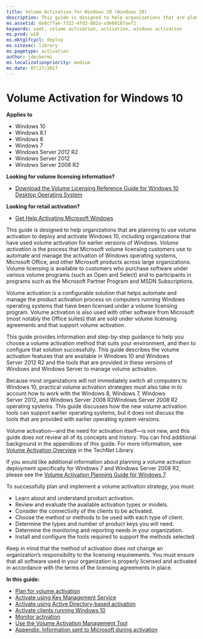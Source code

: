 ```yaml
---
title: Volume Activation for Windows 10 (Windows 10)
description: This guide is designed to help organizations that are planning to use volume activation to deploy and activate Windows 10, including organizations that have used volume activation for earlier versions of Windows.
ms.assetid: 6e8cffae-7322-4fd3-882a-cde68187aef2
keywords: vamt, volume activation, activation, windows activation
ms.prod: w10
ms.mktglfcycl: deploy
ms.sitesec: library
ms.pagetype: activation
author: jdeckerms
ms.localizationpriority: medium
ms.date: 07/27/2017
---
```


# Volume Activation for Windows 10

**Applies to**
-   Windows 10
-   Windows 8.1
-   Windows 8
-   Windows 7
-   Windows Server 2012 R2
-   Windows Server 2012
-   Windows Server 2008 R2

**Looking for volume licensing information?**
-   [Download the Volume Licensing Reference Guide for Windows 10 Desktop Operating System](https://go.microsoft.com/fwlink/p/?LinkId=620104)

**Looking for retail activation?**
-   [Get Help Activating Microsoft Windows](https://go.microsoft.com/fwlink/p/?LinkId=618644)

This guide is designed to help organizations that are planning to use volume activation to deploy and activate Windows 10, including organizations that have used volume activation for earlier versions of Windows.
*Volume activation* is the process that Microsoft volume licensing customers use to automate and manage the activation of Windows operating systems, Microsoft Office, and other Microsoft products across large organizations. Volume licensing is available to customers who purchase software under various volume programs (such as Open and Select) and to participants in programs such as the Microsoft Partner Program and MSDN Subscriptions.

Volume activation is a configurable solution that helps automate and manage the product activation process on computers running Windows operating systems that have been licensed under a volume licensing program. Volume activation is also used with other software from Microsoft (most notably the Office suites) that are sold under volume licensing agreements and that support volume activation.

This guide provides information and step-by-step guidance to help you choose a volume activation method that suits your environment, and then to configure that solution successfully. This guide describes the volume activation features that are available in Windows 10 and Windows Server 2012 R2 and the tools that are provided in these versions of Windows and Windows Server to manage volume activation.

Because most organizations will not immediately switch all computers to Windows 10, practical volume activation strategies must also take in to account how to work with the Windows 8, Windows 7, Windows Server 2012, and Windows Server 2008 R2Windows Server 2008 R2 operating systems. This guide 
discusses how the new volume activation tools can support earlier operating systems, but it does not discuss the tools that are provided with earlier operating system versions.

Volume activation—and the need for activation itself—is not new, and this guide does not review all of its concepts and history. You can find additional background in the appendices of this guide. For more information, see [Volume Activation Overview](https://go.microsoft.com/fwlink/p/?LinkId=618209) in the TechNet Library.

If you would like additional information about planning a volume activation deployment specifically for Windows 7 and Windows Server 2008 R2, please see the [Volume Activation Planning Guide for Windows 7](https://go.microsoft.com/fwlink/p/?LinkId=618210).

To successfully plan and implement a volume activation strategy, you must:
-   Learn about and understand product activation.
-   Review and evaluate the available activation types or models.
-   Consider the connectivity of the clients to be activated.
-   Choose the method or methods to be used with each type of client.
-   Determine the types and number of product keys you will need.
-   Determine the monitoring and reporting needs in your organization.
-   Install and configure the tools required to support the methods selected.

Keep in mind that the method of activation does not change an organization’s responsibility to the licensing requirements. You must ensure that all software used in your organization is properly licensed and activated in accordance with the terms of the licensing agreements in place.

**In this guide:**
-   [Plan for volume activation](plan-for-volume-activation-client.md)
-   [Activate using Key Management Service](activate-using-key-management-service-vamt.md)
-   [Activate using Active Directory-based activation](activate-using-active-directory-based-activation-client.md)
-   [Activate clients running Windows 10](activate-windows-10-clients-vamt.md)
-   [Monitor activation](monitor-activation-client.md)
-   [Use the Volume Activation Management Tool](use-the-volume-activation-management-tool-client.md)
-   [Appendix: Information sent to Microsoft during activation](appendix-information-sent-to-microsoft-during-activation-client.md)
 